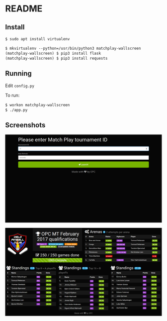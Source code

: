 README
======

Install
-------

```
$ sudo apt install virtualenv
```

```
$ mkvirtualenv --python=/usr/bin/python3 matchplay-wallscreen
(matchplay-wallscreen) $ pip3 install flask
(matchplay-wallscreen) $ pip3 install requests
```

Running
-------

Edit `config.py`

To run:

```
$ workon matchplay-wallscreen
$ ./app.py
```

Screenshots
-----------

![input](/screenshot-input.png)

![wallscreen](/screenshot-wallscreen.png)

